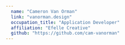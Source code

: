 ```yaml
---
  name: "Cameron Van Orman"
  link: "vanorman.design"
  occupation_title: "Application Developer"
  affiliation: "Efelle Creative"
  github: "https://github.com/cam-vanorman"
---
```

